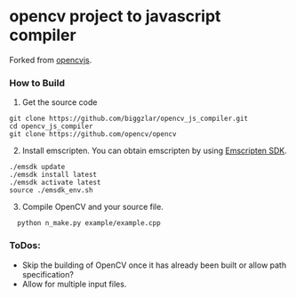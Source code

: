 # opencv project to javascript compiler

Forked from [opencvjs](https://github.com/ucisysarch/opencvjs).

### How to Build
1. Get the source code

  ```
  git clone https://github.com/biggzlar/opencv_js_compiler.git
  cd opencv_js_compiler
  git clone https://github.com/opencv/opencv
  ```
2. Install emscripten. You can obtain emscripten by using [Emscripten SDK](https://kripken.github.io/emscripten-site/docs/getting_started/downloads.html).

  ```
  ./emsdk update
  ./emsdk install latest
  ./emsdk activate latest
  source ./emsdk_env.sh
  ```
3. Compile OpenCV and your source file.

  ```
    python n_make.py example/example.cpp
  ```

### ToDos:
* Skip the building of OpenCV once it has already been built or allow path specification?
* Allow for multiple input files.
